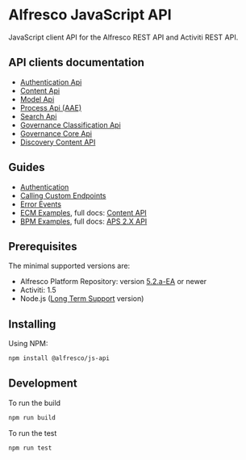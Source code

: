 # Alfresco JavaScript API

JavaScript client API for the Alfresco REST API and Activiti REST API.

## API clients documentation

- [Authentication Api](src/api/auth-rest-api/README.md)
- [Content Api](src/api/content-rest-api/README.md)
- [Model Api](src/api/model-rest-api/README.md)
- [Process Api (AAE)](src/api/activiti-rest-api/README.md)
- [Search Api](src/api/search-rest-api/README.md)
- [Governance Classification Api](src/api/gs-classification-rest-api/README.md)
- [Governance Core Api](src/api/gs-core-rest-api/README.md)
- [Discovery Content API](src/api/discovery-rest-api/README.md)

## Guides

- [Authentication](docs/authentication.md)
- [Calling Custom Endpoints](docs/calling-custom-endpoints.md)
- [Error Events](docs/error-events.md)
- [ECM Examples](docs/ecm-example.md), full docs: [Content API](src/api/content-rest-api/README.md)
- [BPM Examples](docs/bpm-example.md), full docs: [APS 2.X API](src/api/activiti-rest-api/README.md)

## Prerequisites

The minimal supported versions are:

- Alfresco Platform Repository: version [5.2.a-EA](https://wiki.alfresco.com/wiki/Community_file_list_201606-EA) or newer
- Activiti: 1.5
- Node.js ([Long Term Support](https://nodejs.org/en/) version)

## Installing

Using NPM:

```sh
npm install @alfresco/js-api
```

## Development

To run the build

```sh
npm run build
```

To run the test

```sh
npm run test
```
